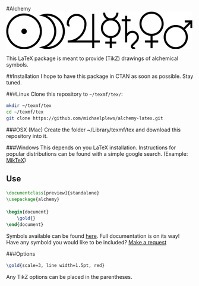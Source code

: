 #Alchemy
![The Seven Metals of the Ancients](/examples/SevenMetals.png)

This LaTeX package is meant to provide (TikZ) drawings of alchemical symbols.

##Installation
I hope to have this package in CTAN as soon as possible. Stay tuned.

###Linux
Clone this repository to `~/texmf/tex/`:
```bash
mkdir ~/texmf/tex
cd ~/texmf/tex
git clone https://github.com/michaelplews/alchemy-latex.git
```

###OSX (Mac)
Create the folder ~/Library/texmf/tex and download this repository into it.

###Windows
This depends on you LaTeX installation. Instructions for popular distributions can be found with a simple google search.
(Example: [MikTeX](http://tex.stackexchange.com/questions/69483/create-a-local-texmf-tree-in-miktex)) 

## Use
```tex
\documentclass[preview]{standalone}
\usepackage{alchemy}

\begin{document}
	\gold{}
\end{document}
``` 

Symbols available can be found [here](./examples/example.pdf). Full documentation is on its way! Have any symbold you would like to be included? [Make a request](https://github.com/michaelplews/alchemy-latex/issues/new)

###Options
```tex
\gold{scale=3, line width=1.5pt, red}
```
Any TikZ options can be placed in the parentheses.
